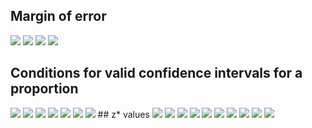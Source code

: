## Margin of error
![]("pp-me-1.png")
![]("pp-me-2.png")
![]("pp-me-3.png")
![]("pp-me-4.png")
## Conditions for valid confidence intervals for a proportion
![]("pp-conditions-1.png")
![]("pp-conditions-2.png")
![]("pp-conditions-3.png")
![]("pp-conditions-4.png")
![]("pp-conditions-5.png")
![]("pp-conditions-6.png")
![]("pp-conditions-7.png")
## z* values
![]("pp-z-value-1.png")
![]("pp-z-value-2.png")
![]("pp-z-value-3.png")
![]("pp-z-value-4.png")
![]("pp-z-value-5.png")
![]("pp-z-value-6.png")
![]("pp-z-value-7.png")
![]("pp-z-value-8.png")
![]("pp-z-value-9.png")
![]("pp-z-value-10.png")
